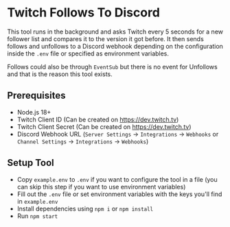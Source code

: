 # Twitch Follows To Discord

This tool runs in the background and asks Twitch every 5 seconds for a new follower list and compares it to the version it got before. It then sends follows and unfollows to a Discord webhook depending on the configuration inside the `.env` file or specified as environment variables.

Follows could also be through `EventSub` but there is no event for Unfollows and that is the reason this tool exists.

## Prerequisites

- Node.js 18+
- Twitch Client ID (Can be created on https://dev.twitch.tv)
- Twitch Client Secret (Can be created on https://dev.twitch.tv)
- Discord Webhook URL (`Server Settings` -> `Integrations` -> `Webhooks` or `Channel Settings` -> `Integrations` -> `Webhooks`)

## Setup Tool

- Copy `example.env` to `.env` if you want to configure the tool in a file (you can skip this step if you want to use environment variables)
- Fill out the `.env` file or set environment variables with the keys you'll find in `example.env`
- Install dependencies using `npm i` or `npm install`
- Run `npm start`
